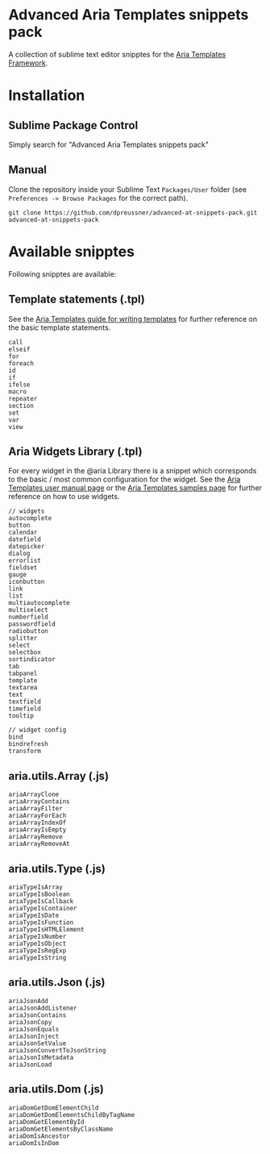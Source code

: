 # Advanced Aria Templates snippets pack

A collection of sublime text editor snipptes for the [Aria Templates Framework](http://ariatemplates.com).

# Installation

## Sublime Package Control

Simply search for "Advanced Aria Templates snippets pack"

## Manual

Clone the repository inside your Sublime Text `Packages/User` folder (see `Preferences -> Browse Packages` for the correct path).

    git clone https://github.com/dpreussner/advanced-at-snippets-pack.git advanced-at-snippets-pack

# Available snipptes

Following snipptes are available:

## Template statements (.tpl)

See the [Aria Templates guide for writing templates](http://ariatemplates.com/usermanual/latest/writing_templates) for further reference on the basic template statements.

    call
    elseif
    for
    foreach
    id
    if
    ifelse
    macro
    repeater
    section
    set
    var
    view

## Aria Widgets Library (.tpl)

For every widget in the @aria Library there is a snippet which corresponds to the basic / most common configuration for the widget. See the [Aria Templates user manual page](http://ariatemplates.com/usermanual/latest/) or the [Aria Templates samples page](http://ariatemplates.com/samples/) for further reference on how to use widgets.

    // widgets
    autocomplete
    button
    calendar
    datefield
    datepicker
    dialog
    errorlist
    fieldset
    gauge
    iconbutton
    link
    list
    multiautocomplete
    multiselect
    numberfield
    passwordfield
    radiobutton
    splitter
    select
    selectbox
    sortindicator
    tab
    tabpanel
    template
    textarea
    text
    textfield
    timefield
    tooltip

    // widget config
    bind
    bindrefresh
    transform

## aria.utils.Array (.js)

    ariaArrayClone
    ariaArrayContains
    ariaArrayFilter
    ariaArrayForEach
    ariaArrayIndexOf
    ariaArrayIsEmpty
    ariaArrayRemove
    ariaArrayRemoveAt

## aria.utils.Type (.js)

    ariaTypeIsArray
    ariaTypeIsBoolean
    ariaTypeIsCallback
    ariaTypeIsContainer
    ariaTypeIsDate
    ariaTypeIsFunction
    ariaTypeIsHTMLElement
    ariaTypeIsNumber
    ariaTypeIsObject
    ariaTypeIsRegExp
    ariaTypeIsString

## aria.utils.Json (.js)

    ariaJsonAdd
    ariaJsonAddListener
    ariaJsonContains
    ariaJsonCopy
    ariaJsonEquals
    ariaJsonInject
    ariaJsonSetValue
    ariaJsonConvertToJsonString
    ariaJsonIsMetadata
    ariaJsonLoad

## aria.utils.Dom (.js)

    ariaDomGetDomElementChild
    ariaDomGetDomElementsChildByTagName
    ariaDomGetElementById
    ariaDomGetElementsByClassName
    ariaDomIsAncestor
    ariaDomIsInDom